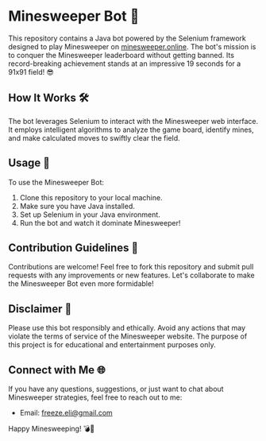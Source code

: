 # Minesweeper Bot 🤖

This repository contains a Java bot powered by the Selenium framework designed to play Minesweeper on [minesweeper.online](https://minesweeper.online/). The bot's mission is to conquer the Minesweeper leaderboard without getting banned. Its record-breaking achievement stands at an impressive 19 seconds for a 91x91 field! 😎

## How It Works 🛠️

The bot leverages Selenium to interact with the Minesweeper web interface. It employs intelligent algorithms to analyze the game board, identify mines, and make calculated moves to swiftly clear the field.

## Usage 🚀

To use the Minesweeper Bot:

1. Clone this repository to your local machine.
2. Make sure you have Java installed.
3. Set up Selenium in your Java environment.
4. Run the bot and watch it dominate Minesweeper!

## Contribution Guidelines 🤝

Contributions are welcome! Feel free to fork this repository and submit pull requests with any improvements or new features. Let's collaborate to make the Minesweeper Bot even more formidable!

## Disclaimer 🚨

Please use this bot responsibly and ethically. Avoid any actions that may violate the terms of service of the Minesweeper website. The purpose of this project is for educational and entertainment purposes only.

## Connect with Me 🌐

If you have any questions, suggestions, or just want to chat about Minesweeper strategies, feel free to reach out to me:

- Email: [freeze.eli@gmail.com](mailto:freeze.eli@gmail.com)

Happy Minesweeping! 💣🚀
